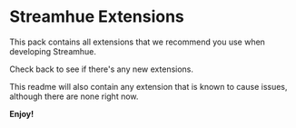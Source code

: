 # Streamhue Extensions

This pack contains all extensions that we recommend you use when developing Streamhue.

Check back to see if there's any new extensions.

This readme will also contain any extension that is known to cause issues, although there are none right now.

**Enjoy!**
